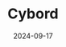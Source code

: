 ---  
layout: startup_page  
title: "Cybord"  
id: "cybord.ai"  
permalink: "/cybordcybord.ai09172024/"  
website: "https://cybord.ai/"  
funding_round: "Series A"  
funding_amount: "$8.7M"  
investors: "Capri Ventures, Ocean Azul Partners, IL Ventures, NextLeap Ventures"  
about: "Cybord uses AI and big data to analyze electronic components on assembly lines, ensuring their reliability, authenticity, and traceability. Its visual AI solution prevents defective components from being used, improving product quality and reducing costly recalls. The company partners with leading manufacturers and is integrated into over 60 manufacturing lines worldwide."  
markets: "Electronics Manufacturing, AI, Big Data, Hardware, Machine Learning"  
hq: "Tel Aviv, Israel"  
founded_year: "2018"  
linkedin: "https://www.linkedin.com/company/cybord"  
twitter: "https://twitter.com/Cybord_AI"  
instagram: ""  
facebook: ""  
crunchbase: "https://www.crunchbase.com/organization/cybord"  
pitchbook: "https://pitchbook.com/profiles/company/433156-51"  

date_display: "17-Sep-2024"  
date: "2024-09-17"

# SEO Optimization  
meta_title: "Cybord - Series A Funding ($8.7M)"  
meta_description: "Cybord, Cybord uses AI and big data to analyze electronic components on assembly lines, ensuring their reliability, authenticity, and traceability. Its visual..."  
meta_keywords: "Cybord, Electronics Manufacturing, AI, Big Data, Hardware, Machine Learning, Series A funding"  
canonical_url: "https://startup.projectstartups.com/cybordcybord.ai09172024/"  
---